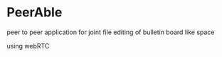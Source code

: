 # PeerAble
peer to peer application for joint file editing of bulletin board like space



using webRTC

